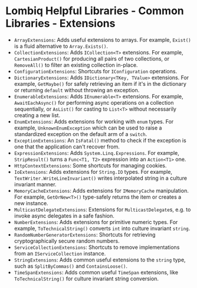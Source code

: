# Lombiq Helpful Libraries - Common Libraries - Extensions

- `ArrayExtensions`: Adds useful extensions to arrays. For example, `Exist()` is a fluid alternative to `Array.Exists()`.
- `CollectionExtensions`: Adds `ICollection<T>` extensions. For example, `CartesianProduct()` for producing all pairs of two collections, or `RemoveAll()` to filter an existing collection in-place.
- `ConfigurationExtensions`: Shortcuts for `IConfiguration` operations.
- `DictionaryExtensions`: Adds `IDictionary<TKey, TValue>` extensions. For example, `GetMaybe()` for safely retrieving an item if it's in the dictionary or returning `default` without throwing an exception.
- `EnumerableExtensions`: Adds `IEnumerable<T>` extensions. For example, `AwaitEachAsync()` for performing async operations on a collection sequentially, or `AsList()` for casting to `List<T>` without necessarily creating a new list.
- `EnumExtensions`: Adds extensions for working with `enum` types. For example, `UnknownEnumException` which can be used to raise a standardized exception on the default arm of a `switch`.
- `ExceptionExtensions`: An `IsFatal()` method to check if the exception is one that the application can't recover from.
- `ExpressionExtensions`: Adds `System.Linq.Expressions`. For example, `StripResult()` turns a `Func<T1, T2>` expression into an `Action<T1>` one.
- `HttpContextExtensions`: Some shortcuts for managing cookies.
- `IoExtensions`: Adds extensions for `String.IO` types. For example, `TextWriter.WriteLineInvariant()` writes interpolated string in a culture invariant manner.
- `MemoryCacheExtensions`: Adds extensions for `IMemoryCache` manipulation. For example, `GetOrNew<T>()` type-safely returns the item or creates a new instance.
- `MulticastDelegateExtensions`: Extensions for `MulticastDelegate`s, e.g. to invoke async delegates in a safe fashion.
- `NumberExtensions`: Adds extensions for primitive numeric types. For example, `ToTechnicalString()` converts `int` into culture invariant `string`.
- `RandomNumberGeneratorExtensions`: Shortcuts for retrieving cryptographically secure random numbers.
- `ServiceCollectionExtensions`: Shortcuts to remove implementations from an `IServiceCollection` instance.
- `StringExtensions`: Adds common useful extensions to the `string` type, such as `SplitByCommas()` and `ContainsLoose()`.
- `TimeSpanExtensions`: Adds common useful `TimeSpan` extensions, like `ToTechnicalString()` for culture invariant string conversion.
